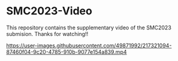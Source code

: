 # SMC2023-Video
This repository contains the supplementary video of the SMC2023 submision. Thanks for watching!!


https://user-images.githubusercontent.com/49871992/217321094-87460f04-9c20-4785-910b-9077e154a839.mp4

